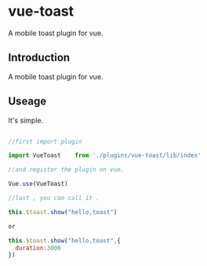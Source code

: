 # vue-toast

A mobile toast plugin for vue.

## Introduction

A mobile toast plugin for vue.

## Useage

It's simple.

```javascript

//first import plugin

import VueToast    from './plugins/vue-toast/lib/index'

//and register the plugin on vue.

Vue.use(VueToast)

//last , you can call it .

this.$toast.show("hello,toast")

or

this.$toast.show("hello,toast",{
  duration:3000
})

```
